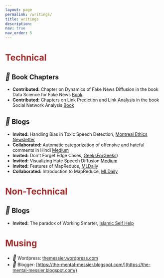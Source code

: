 ```yaml
---
layout: page
permalink: /writings/
title: writings
description:
nav: true
nav_order: 5
---
```


# <b style='color: brown'>Technical</b>
## <i style='font-size:24px' class='fas' style='color: green'>&#xf15c;</i> Book Chapters
* **Contributed:** Chapter on Dynamics of Fake News Diffusion in the book
Data Science for Fake News [Book](https://link.springer.com/book/10.1007/978-3-030-62696-9)
* **Contributed:** Chapters on Link Prediction and Link Analysis in the book
Social Network Analysis [Book](https://social-network-analysis.in/)

## <i style='font-size:24px' class='fas' style='color: green'>&#xf11c;</i> Blogs
* **Invited:** Handling Bias in Toxic Speech Detection, [Montreal Ethics Newsletter](https://montrealethics.ai/handling-bias-in-toxic-speech-detection-a-survey/)
* **Collaborated:** Automatic categorization of offensive and hateful comments in Hindi [Medium](https://medium.com/automatic-categorization-of-offensive-and-hateful/automatic-categorization-of-offensive-and-hateful-comments-in-hindi-eafaafa9dcf4)
* **Invited:** Don't Forget Edge Cases, [GeeksForGeeks](https://www.geeksforgeeks.org/dont-forget-edge-cases/))
* **Invited:** Visualizing Hate Speech Diffusion [Medium](https://medium.com/@chhavi19117/visualizing-hate-speech-diffusion-547c241f222e)
* **Invited:** Features of MapReduce, [MLDaily](https://mldaily.github.io/ml-algorithms/2015/11/03/mapreduce-features.html)
* **Collaborated:** Introduction to MapReduce, [MLDaily](https://mldaily.github.io/ml-algorithms/2015/10/23/mapreduce.html)

# <b style='color: brown'>Non-Technical</b>
## <i style='font-size:24px' class='fas' style='color: green'>&#xf11c;</i> Blogs
* **Invited:** The paradox of Working Smarter, [Islamic Self Help](https://www.islamicselfhelp.com/2016/08/12/paradox-working-smarter/)

# <b style='color: brown'>Musing</b>
* <i style='font-size:18px' class='fab'>&#xf19a;</i> Wordpress: [themessier.wordpress.com](https://themessier.wordpress.com/)
* <i style='font-size:18px' class='fab'>&#xf37c;</i> Blogger: [https://the-mental-messier.blogspot.com/](https://the-mental-messier.blogspot.com/)